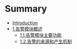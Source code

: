 # Summary

* [Introduction](README.md)
* [1.告警模块概述](chapter1.md)
   * [1.1.告警模块主要功能](chapter1_1.md)
   * [1.2.告警的来源和产生机制](chapter1_2.md)

